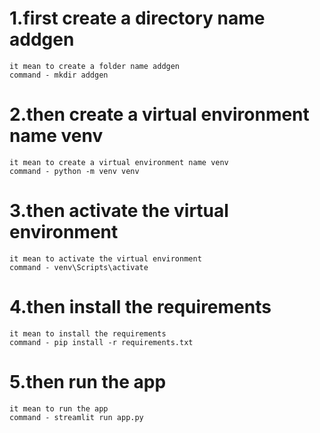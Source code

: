 # 1.first create a directory name addgen
    it mean to create a folder name addgen
    command - mkdir addgen 


# 2.then create a virtual environment name venv
    it mean to create a virtual environment name venv
    command - python -m venv venv


# 3.then activate the virtual environment
    it mean to activate the virtual environment
    command - venv\Scripts\activate

# 4.then install the requirements
    it mean to install the requirements
    command - pip install -r requirements.txt

# 5.then run the app
    it mean to run the app
    command - streamlit run app.py
